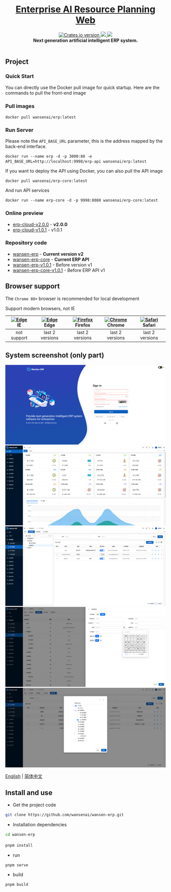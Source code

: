 <p align="center">
<!--   <a href="https://www.antdv.com/">
    <img width="350" src="/images/wansenai-logo.png">
  </a> -->
</p>
<h1 align="center">
  <a href="#" target="_blank">Enterprise AI Resource Planning Web</a>
</h1>
<div align="center">
  <!-- nodejs build status-->
  <a href="https://github.com/wansenai/wansen-erp/blob/master/.github/workflows/node.js.yml">
    <img src="https://img.shields.io/github/actions/workflow/status/wansenai/wansen-erp/node.js.yml"
    alt="Crates.io version" />
  </a>
  <a href="">
    <img src="https://img.shields.io/github/repo-size/wansenai/wansen-erp"/>
  </a>
  <a href="">
    <img src="https://img.shields.io/github/last-commit/wansenai/wansen-erp"/>
  </a>

</div>

<div align="center">
   <strong>Next generation artificial intelligent ERP system.</strong>
</div>
<br />

## Project

### Quick Start

You can directly use the Docker pull image for quick startup. Here are the commands to pull the front-end image

### Pull images
```shell
docker pull wansenai/erp:latest
```

### Run Server
Please note the `API_BASE_URL` parameter, this is the address mapped by the back-end interface.
```shell
docker run --name erp -d -p 3000:80 -e API_BASE_URL=http://localhost:9998/erp-api wansenai/erp:latest
```
If you want to deploy the API using Docker, you can also pull the API image
```shell
docker pull wansenai/erp-core:latest
```
And run API services
```shell
docker run --name erp-core -d -p 9998:8088 wansenai/erp-core:latest 
```

### Online preview
- [erp-cloud-v2.0.0](https://erp2.wansen.cloud/) - **v2.0.0**
- [erp-cloud-v1.0.1](https://erp.wansen.cloud/) - v1.0.1

### Repository code
- [wansen-erp](https://github.com/wansenai/wansen-erp) - **Current version v2**
- [wansen-erp-core](https://github.com/wansenai/wansen-erp-core) - **Current ERP API**
- [wansen-erp-v1.0.1](https://github.com/wansenai/wansen-erp/tree/v1.0.1) - Before version v1
- [wansen-erp-core-v1.0.1](https://github.com/wansenai/wansen-erp-core/tree/v1.0.1) - Before ERP API v1

## Browser support

The `Chrome 80+` browser is recommended for local development

Support modern browsers, not IE

| [<img src="https://raw.githubusercontent.com/alrra/browser-logos/master/src/edge/edge_48x48.png" alt=" Edge" width="24px" height="24px" />](http://godban.github.io/browsers-support-badges/)</br>IE | [<img src="https://raw.githubusercontent.com/alrra/browser-logos/master/src/edge/edge_48x48.png" alt=" Edge" width="24px" height="24px" />](http://godban.github.io/browsers-support-badges/)</br>Edge | [<img src="https://raw.githubusercontent.com/alrra/browser-logos/master/src/firefox/firefox_48x48.png" alt="Firefox" width="24px" height="24px" />](http://godban.github.io/browsers-support-badges/)</br>Firefox | [<img src="https://raw.githubusercontent.com/alrra/browser-logos/master/src/chrome/chrome_48x48.png" alt="Chrome" width="24px" height="24px" />](http://godban.github.io/browsers-support-badges/)</br>Chrome | [<img src="https://raw.githubusercontent.com/alrra/browser-logos/master/src/safari/safari_48x48.png" alt="Safari" width="24px" height="24px" />](http://godban.github.io/browsers-support-badges/)</br>Safari |
| :-: | :-: | :-: | :-: | :-: |
| not support | last 2 versions | last 2 versions | last 2 versions | last 2 versions |

## System screenshot (only part)
![](images/login-page-en.png)
![](images/home-page-zh.png)
![](images/user-manage-zh.png)
![](images/add-menu-zh.png)
![](images/role-permission-zh.png)

[English](README.md) | [简体中文](./README-zh_CN.md)

## Install and use

- Get the project code

```bash
git clone https://github.com/wansenai/wansen-erp.git
```

- Installation dependencies

```bash
cd wansen-erp

pnpm install

```

- run

```bash
pnpm serve
```

- build

```bash
pnpm build
```
